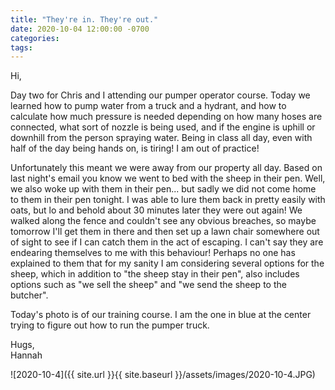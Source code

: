 ```yaml
---
title: "They're in. They're out."
date: 2020-10-04 12:00:00 -0700
categories:
tags:
---
```


Hi,

Day two for Chris and I attending our pumper operator course. Today we learned how to pump water from a truck and a hydrant, and how to calculate how much pressure is needed depending on how many hoses are connected, what sort of nozzle is being used, and if the engine is uphill or downhill from the person spraying water. Being in class all day, even with half of the day being hands on, is tiring! I am out of practice! 

Unfortunately this meant we were away from our property all day. Based on last night's email you know we went to bed with the sheep in their pen. Well, we also woke up with them in their pen... but sadly we did not come home to them in their pen tonight. I was able to lure them back in pretty easily with oats, but lo and behold about 30 minutes later they were out again! We walked along the fence and couldn't see any obvious breaches, so maybe tomorrow I'll get them in there and then set up a lawn chair somewhere out of sight to see if I can catch them in the act of escaping. I can't say they are endearing themselves to me with this behaviour! Perhaps no one has explained to them that for my sanity I am considering several options for the sheep, which in addition to "the sheep stay in their pen", also includes options such as "we sell the sheep" and "we send the sheep to the butcher".

Today's photo is of our training course. I am the one in blue at the center trying to figure out how to run the pumper truck.

Hugs,<br />
Hannah

![2020-10-4]({{ site.url }}{{ site.baseurl }}/assets/images/2020-10-4.JPG)